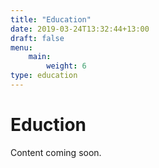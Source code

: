```yaml
---
title: "Education"
date: 2019-03-24T13:32:44+13:00
draft: false
menu:
    main:
        weight: 6
type: education
---
```


# Eduction

Content coming soon.
